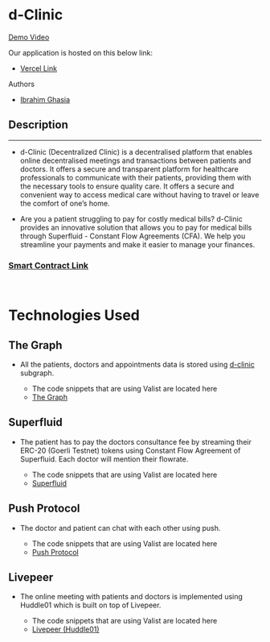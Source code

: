 # d-Clinic

<a href="/">Demo Video</a>

Our application is hosted on this below link:

- <a href="/">Vercel Link</a>

Authors

- <a href="https://github.com/IbrahimGhasia">Ibrahim Ghasia</a>

## Description

---

- d-Clinic (Decentralized Clinic) is a decentralised platform that enables online decentralised meetings and transactions between patients and doctors. It offers a secure and transparent platform for healthcare professionals to communicate with their patients, providing them with the necessary tools to ensure quality care. It offers a secure and convenient way to access medical care without having to travel or leave the comfort of one’s home.

- Are you a patient struggling to pay for costly medical bills? d-Clinic provides an innovative solution that allows you to pay for medical bills through Superfluid - Constant Flow Agreements (CFA). We help you streamline your payments and make it easier to manage your finances.

### <a href="https://goerli.etherscan.io/address/0x02d22FdE6321090DF8d0cDac76DF4870BFeb6107#code">Smart Contract Link</a>

<br>

# Technologies Used

## The Graph

- All the patients, doctors and appointments data is stored using <a href="https://thegraph.com/studio/subgraph/d-clinic/"> d-clinic </a> subgraph.

  - The code snippets that are using Valist are located here
  - <a href="">The Graph</a>

## Superfluid

- The patient has to pay the doctors consultance fee by streaming their ERC-20 (Goerli Testnet) tokens using Constant Flow Agreement of Superfluid. Each doctor will mention their flowrate.

  - The code snippets that are using Valist are located here
  - <a href="">Superfluid</a>

## Push Protocol

- The doctor and patient can chat with each other using push.

  - The code snippets that are using Valist are located here
  - <a href="">Push Protocol</a>

## Livepeer

- The online meeting with patients and doctors is implemented using Huddle01 which is built on top of Livepeer.

  - The code snippets that are using Valist are located here
  - <a href="">Livepeer (Huddle01)</a>
